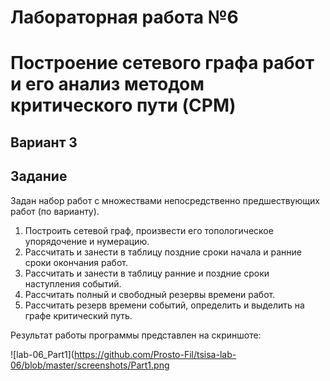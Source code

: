 # Лабораторная работа №6
# Построение сетевого графа работ и его анализ методом критического пути (CPM)

## Вариант 3

## Задание

Задан набор работ с множествами непосредственно предшествующих работ (по варианту).
1. Построить сетевой граф, произвести его топологическое упорядочение и нумерацию.
2. Рассчитать и занести в таблицу поздние сроки начала и ранние сроки окончания работ.
3. Рассчитать и занести в таблицу ранние и поздние сроки наступления событий.
4. Рассчитать полный и свободный резервы времени работ.
5. Рассчитать резерв времени событий, определить и выделить на графе критический путь.

Результат работы программы представлен на скриншоте:

![lab-06_Part1](https://github.com/Prosto-Fil/tsisa-lab-06/blob/master/screenshots/Part1.png
